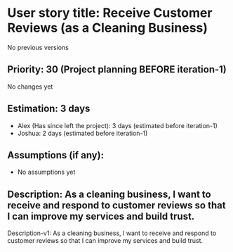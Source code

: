 # User story title: Receive Customer Reviews (as a Cleaning Business)
No previous versions

## Priority: 30 (Project planning BEFORE iteration-1)
No changes yet

## Estimation: 3 days
* Alex (Has since left the project): 3 days (estimated before iteration-1)
* Joshua: 2 days (estimated before iteration-1)

## Assumptions (if any):
* No assumptions yet

## Description: As a cleaning business, I want to receive and respond to customer reviews so that I can improve my services and build trust.
Description-v1: As a cleaning business, I want to receive and respond to customer reviews so that I can improve my services and build trust.